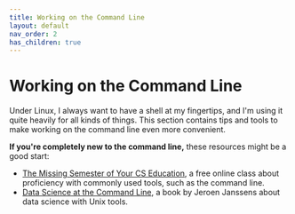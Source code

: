 ```yaml
---
title: Working on the Command Line
layout: default
nav_order: 2
has_children: true
---
```


# Working on the Command Line

Under Linux, I always want to have a shell at my fingertips, and I'm using it quite
heavily for all kinds of things. This section contains tips and tools to make
working on the command line even more convenient.

**If you're completely new to the command line,** these resources might be a
good start:

+ [The Missing Semester of Your CS Education](https://missing.csail.mit.edu/), a
  free online class about proficiency with commonly used tools, such as the
  command line.
+ [Data Science at the Command
  Line](https://datascienceatthecommandline.com/2e/), a book
  by Jeroen Janssens about data science with Unix tools.

